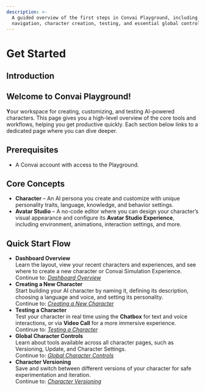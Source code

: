 ```yaml
---
description: >-
  A guided overview of the first steps in Convai Playground, including
  navigation, character creation, testing, and essential global controls.
---
```


# Get Started

## Introduction

## Welcome to Convai Playground!&#x20;

**Y**our workspace for creating, customizing, and testing AI-powered characters. This page gives you a high-level overview of the core tools and workflows, helping you get productive quickly. Each section below links to a dedicated page where you can dive deeper.

## Prerequisites

* A Convai account with access to the Playground.

## Core Concepts

* **Character** – An AI persona you create and customize with unique personality traits, language, knowledge, and behavior settings.
* **Avatar Studio** – A no-code editor where you can design your character’s visual appearance and configure its **Avatar Studio Experience**, including environment, animations, interaction settings, and more.

## Quick Start Flow

* **Dashboard Overview**\
  Learn the layout, view your recent characters and experiences, and see where to create a new character or Convai Simulation Experience.\
  Continue to: [_Dashboard Overview_](dashboard-overview.md)
* **Creating a New Character**\
  Start building your AI character by naming it, defining its description, choosing a language and voice, and setting its personality.\
  Continue to: [_Creating a New Character_](creating-a-new-character.md)
* **Testing a Character**\
  Test your character in real time using the **Chatbox** for text and voice interactions, or via **Video Call** for a more immersive experience.\
  Continue to: [_Testing a Character_](testing-a-character.md)
* **Global Character Controls**\
  Learn about tools available across all character pages, such as Versioning, Update, and Character Settings.\
  Continue to: [_Global Character Controls_](global-character-controls.md)
* **Character Versioning**\
  Save and switch between different versions of your character for safe experimentation and iteration.\
  Continue to: [_Character Versioning_](character-versioning.md)
